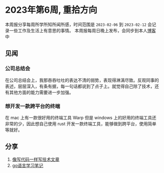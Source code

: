 # 2023年第6周, 重拾方向

本周报分享每周所学所知所闻所感，时间范围是 `2023-02-06` 到 `2023-02-12`
会记录一些工作及生活上有意思的事情。
本周报每周日晚上发布，会同步到本人[博客](http://ethan.js.cool)中
## 见闻

### 公司总结会
在公司总结会上，我那吞吞吐吐的表达不清的弱势，表现得淋漓尽致。反观同事的表述，层层深入，有条有据，每一句话都说到了点子上。就觉得自己除了技术，还有其他方面的能力需要进一步加强。

### 想开发一款跨平台的终端
在 mac 上有一款很好用的终端工具 Warp 但是 windows 上的好用的终端工具还非常的少，因此想自己使用 rust 开发一款终端工具，能够做到跨平台，使用简单等就好。 
## 分享
1. [像写代码一样写技术文章](https://www.chenshaowen.com/blog/writing-and-coding-follow-the-same-pattern.html)
2. [go语言学习笔记](https://wiki.eryajf.net/go-learn/#%E5%86%99%E4%BD%9C%E6%84%9F%E6%80%80)

